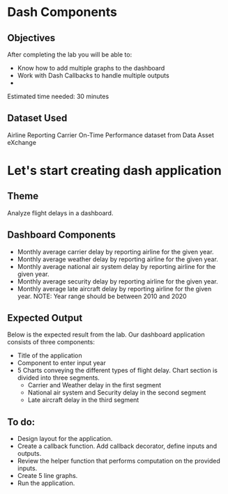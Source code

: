 # Dash Components

## Objectives
After completing the lab you will be able to:

- Know how to add multiple graphs to the dashboard
- Work with Dash Callbacks to handle multiple outputs
- 
Estimated time needed: 30 minutes

## Dataset Used
Airline Reporting Carrier On-Time Performance dataset from Data Asset eXchange

# Let's start creating dash application

## Theme
Analyze flight delays in a dashboard.

## Dashboard Components
- Monthly average carrier delay by reporting airline for the given year.
- Monthly average weather delay by reporting airline for the given year.
- Monthly average national air system delay by reporting airline for the given year.
- Monthly average security delay by reporting airline for the given year.
- Monthly average late aircraft delay by reporting airline for the given year.
NOTE: Year range should be between 2010 and 2020

## Expected Output
Below is the expected result from the lab. Our dashboard application consists of three components:

- Title of the application
- Component to enter input year
- 5 Charts conveying the different types of flight delay. Chart section is divided into three segments.
     - Carrier and Weather delay in the first segment
     - National air system and Security delay in the second segment
     - Late aircraft delay in the third segment

## To do:
- Design layout for the application.
- Create a callback function. Add callback decorator, define inputs and outputs.
- Review the helper function that performs computation on the provided inputs.
- Create 5 line graphs.
- Run the application.
